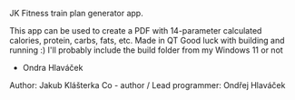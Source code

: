 JK Fitness train plan generator app.

This app can be used to create a PDF with 14-parameter calculated calories, protein, carbs, fats, etc.
Made in QT
Good luck with building and running
:)
I'll probably include the build folder from my Windows 11
or not

- Ondra Hlaváček

Author: Jakub Klášterka
Co - author / Lead programmer: Ondřej Hlaváček